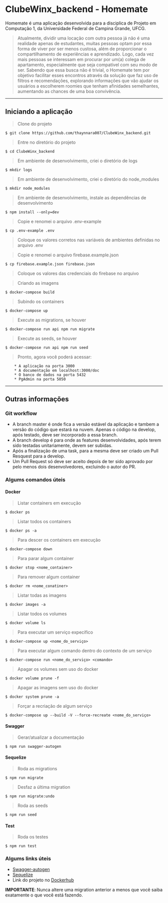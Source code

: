 # ClubeWinx_backend - Homemate

Homemate é uma aplicação desenvolvida para a disciplica de Projeto em Computação 1, da Universidade Federal de Campina Grande, UFCG.

>  Atualmente, dividir uma locação com outra pessoa já não é uma realidade apenas de estudantes, muitas pessoas optam por essa forma de viver por ser menos custosa, além de proporcionar o  compartilhamento de experiências e aprendizado. Logo, cada vez mais pessoas se interessam em procurar por um(a) colega de apartamento, especialmente que seja compatível com seu modo de ser. Sabendo que essa busca não é trivial, o Homemate tem por objetivo facilitar esses encontros através da solução que faz uso de filtros e recomendações, explorando informações que vão ajudar os usuários a escolherem roomies que tenham afinidades semelhantes, aumentando as chances de uma boa convivência.


---

## Iniciando a aplicação
> Clone do projeto
```shell
$ git clone https://github.com/thaynnara007/ClubeWinx_backend.git
```
> Entre no diretório do projeto
```shell
$ cd ClubeWinx_backend
```
> Em ambiente de desenvolvimento, criei o diretório de logs
```shell
$ mkdir logs
```
> Em ambiente de desenvolvimento, criei o diretório do node_modules
```shell
$ mkdir node_modules
```
> Em ambiente de desenvolvimento, instale as dependências de desenvolvimento
```shell
$ npm install --only=dev
```
> Copie e renomei o arquivo .env-example
```shell
$ cp .env-example .env
```
> Coloque os valores corretos nas variáveis de ambientes definidas no arquivo .env

> Copie e renomei o arquivo firebase.example.json
```shell
$ cp firebase.example.json firebase.json
```
> Coloque os valores das credenciais do firebase no arquivo

> Criando as imagens
```shell
$ docker-compose build
```
> Subindo os containers
```shell
$ docker-compose up
```
> Execute as migrations, se houver
```shell
$ docker-compose run api npm run migrate
```
> Execute as seeds, se houver
```shell
$ docker-compose run api npm run seed
```
> Pronto, agora você poderá acessar:
```
    * A aplicação na porta 3000
    * A documentação em localhost:3000/doc
    * O banco de dados na porta 5432
    * PgAdmin na porta 5050
```
---
## Outras informações

### Git workflow

- A branch master é onde fica a versão estável da aplicação e tambem a versão do código que estará na nuvem. Apenas o código na develop, após testado, deve ser incorporado a essa branch.
- A branch develop é para onde as features desenvolvidades, após terem sido testadas unitariamente, devem ser subidas.
- Após a finalização de uma task, para a mesma deve ser criado um Pull Resquest para a develop.
- Um Pull Request só deve ser aceito depois de ter sido aprovado por pelo menos dois desenvolvedores, excluindo o autor do PR.

### Algums comandos úteis

#### Docker

> Listar containers em execução
```shell
$ docker ps
```
> Listar todos os containers
```shell
$ docker ps -a
```
> Para descer os containers em execução
```shell
$ docker-compose down
```
> Para parar algum container
```shell
$ docker stop <nome_container>
```
> Para remover algum container
```shell
$ docker rm <nome_conatiner>
```
> Listar todas as imagens
```shell
$ docker images -a
```
> Listar todos os volumes
```shell
$ docker volume ls
```
> Para executar um serviço expecífico
```shell
$ docker-compose up <nome_do_serviço>
```
> Para executar algum comando dentro do contexto de um serviço
```shell
$ docker-compose run <nome_do_serviço> <comando>
```
> Apagar os  volumes sem uso do docker
```shell
$ docker volume prune -f 
```
> Apagar as imagens sem uso do docker
```shell
$ docker system prune -a
```
> Forçar a recriação de algum serviço
```shell
$ docker-compose up --build -V --force-recreate <nome_do_serviço> 
```

#### Swagger

> Gerar/atualizar a documentação
```shell
$ npm run swagger-autogen
```

#### Sequelize

> Roda as migrations
```shell
$ npm run migrate
```
> Desfaz a última migration
```shell
$ npm run migrate:undo
```
> Roda as seeds
```shell
$ npm run seed
```

#### Test
> Roda os testes
```shell
$ npm run test
```


### Algums links úteis

* [Swagger-autogen](https://www.npmjs.com/package/swagger-autogen)
* [Sequelize](https://sequelize.org/v5/)
* Link do projeto no [Dockerhub](https://hub.docker.com/repository/docker/thaynnara007/homemate-api-dev)

**IMPORTANTE**: Nunca altere uma migration anterior a menos que você saiba exatamente o que você está fazendo.
